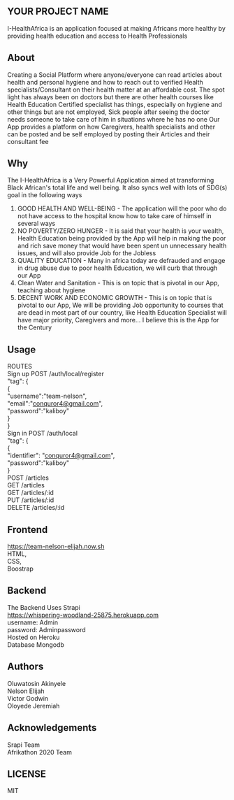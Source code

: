 ## YOUR PROJECT NAME

I-HealthAfrica is an application focused at making Africans more healthy by providing health education and access to Health Professionals


## About

Creating a Social Platform where anyone/everyone can read articles about health and personal hygiene and how to reach out to verified Health specialists/Consultant on their health matter at an affordable cost.
The spot light has always been on doctors but there are other health courses like Health Education Certified specialist has things, especially on hygiene and other things but are not employed, Sick people after seeing the doctor needs someone to take care of him in situations where he has no one
 Our App provides a platform on how Caregivers, health specialists and other can be posted and be self employed by posting their Articles and their consultant fee



## Why

The I-HealthAfrica is a Very Powerful Application aimed at transforming Black African's total life and well being. It also syncs well with lots of SDG(s) goal in the following ways
1. GOOD HEALTH AND WELL-BEING - The application will the poor who do not have access to the hospital know how to take care of himself in several ways
2. NO POVERTY/ZERO HUNGER - It is said that your health is your wealth, Health Education being provided by the App will help in making the poor and rich save money that would have been spent un unnecessary health issues, and will also provide Job for the Jobless
3. QUALITY EDUCATION - Many in africa today are defrauded and engage in drug abuse due to poor health Education, we will curb that through our App
4. Clean Water and Sanitation - This is on topic that is pivotal in our App, teaching about hygiene
5. DECENT WORK AND ECONOMIC GROWTH - This is on topic that is pivotal to our App, We will be providing Job opportunity to courses that are dead in most part of our country, like Health Education Specialist will have major priority, Caregivers and more...
I believe this is the App for the Century 


## Usage
 ROUTES                   
 Sign up POST /auth/local/register                   
 "tag": {                              
           {                       
 	"username":"team-nelson",                      
 		"email":"conquror4@gmail.com",                      
 		"password":"kaliboy"                            
             }                
         }                                            
 Sign in POST /auth/local                      
  "tag": {                          
           {                                  
 		"identifier": "conquror4@gmail.com",                        
 		"password":"kaliboy"                          
 	        }                                
 POST         /articles                        
 GET          /articles                               
 GET  	    /articles/:id                                
 PUT         /articles/:id                                  
 DELETE      /articles/:id                
 
 ## Frontend                        
 https://team-nelson-elijah.now.sh            
 HTML,    
 CSS,    
 Boostrap
 
 ## Backend
 The Backend Uses Strapi       
 https://whispering-woodland-25875.herokuapp.com   
 username: Admin    
 password: Adminpassword  
 Hosted on Heroku    
 Database Mongodb
 
 
 

## Authors

 Oluwatosin Akinyele   
 Nelson Elijah   
 Victor Godwin          
 Oloyede Jeremiah          
 
 
## Acknowledgements
Srapi Team                               
Afrikathon 2020 Team         

## LICENSE
MIT

